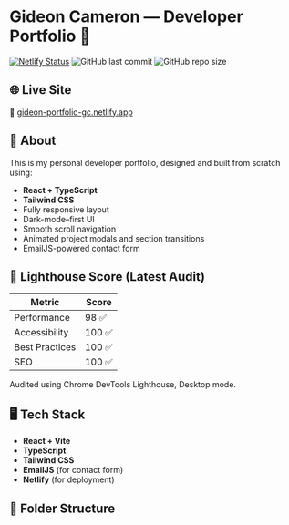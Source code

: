 # Gideon Cameron — Developer Portfolio 🚀

[![Netlify Status](https://api.netlify.com/api/v1/badges/9f3c2b34-3d5e-4d89-a6e3-bcb8c3fd0a1a/deploy-status)](https://gideon-portfolio-gc.netlify.app/)
![GitHub last commit](https://img.shields.io/github/last-commit/Gideon-Cameron/your-repo-name?color=64ffda)
![GitHub repo size](https://img.shields.io/github/repo-size/Gideon-Cameron/your-repo-name?color=007acc)

## 🌐 Live Site

🔗 [gideon-portfolio-gc.netlify.app](https://gideon-portfolio-gc.netlify.app/)

## 🧩 About

This is my personal developer portfolio, designed and built from scratch using:

- **React + TypeScript**
- **Tailwind CSS**
- Fully responsive layout
- Dark-mode–first UI
- Smooth scroll navigation
- Animated project modals and section transitions
- EmailJS-powered contact form

## 🚀 Lighthouse Score (Latest Audit)

| Metric          | Score |
|------------------|-------|
| Performance      | 98 ✅ |
| Accessibility    | 100 ✅ |
| Best Practices   | 100 ✅ |
| SEO              | 100 ✅ |

Audited using Chrome DevTools Lighthouse, Desktop mode.

## 🖥️ Tech Stack

- **React + Vite**
- **TypeScript**
- **Tailwind CSS**
- **EmailJS** (for contact form)
- **Netlify** (for deployment)

## 📂 Folder Structure

